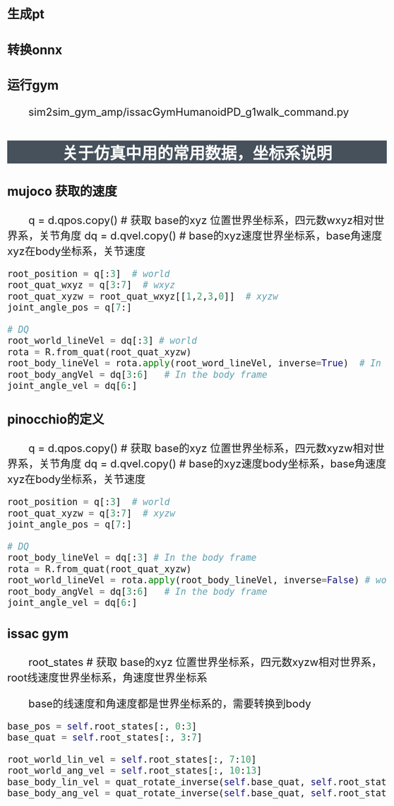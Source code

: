 
### 生成pt
### 转换onnx
### 运行gym
sim2sim_gym_amp/issacGymHumanoidPD_g1walk_command.py


## 关于仿真中用的常用数据，坐标系说明

### mujoco 获取的速度

q = d.qpos.copy() # 获取 base的xyz 位置世界坐标系，四元数wxyz相对世界系，关节角度
dq = d.qvel.copy() # base的xyz速度世界坐标系，base角速度xyz在body坐标系，关节速度

``` python
root_position = q[:3]  # world
root_quat_wxyz = q[3:7]  # wxyz
root_quat_xyzw = root_quat_wxyz[[1,2,3,0]]  # xyzw
joint_angle_pos = q[7:] 

# DQ
root_world_lineVel = dq[:3] # world
rota = R.from_quat(root_quat_xyzw)
root_body_lineVel = rota.apply(root_word_lineVel, inverse=True)  # In the body frame
root_body_angVel = dq[3:6]   # In the body frame
joint_angle_vel = dq[6:] 
```

### pinocchio的定义

q = d.qpos.copy() # 获取 base的xyz 位置世界坐标系，四元数xyzw相对世界系，关节角度
dq = d.qvel.copy() # base的xyz速度body坐标系，base角速度xyz在body坐标系，关节速度

``` python
root_position = q[:3]  # world
root_quat_xyzw = q[3:7]  # xyzw 
joint_angle_pos = q[7:] 

# DQ
root_body_lineVel = dq[:3] # In the body frame
rota = R.from_quat(root_quat_xyzw)
root_world_lineVel = rota.apply(root_body_lineVel, inverse=False) # world
root_body_angVel = dq[3:6]   # In the body frame
joint_angle_vel = dq[6:] 
```

### issac gym

root_states # 获取 base的xyz 位置世界坐标系，四元数xyzw相对世界系，root线速度世界坐标系，角速度世界坐标系

base的线速度和角速度都是世界坐标系的，需要转换到body

``` python
base_pos = self.root_states[:, 0:3]
base_quat = self.root_states[:, 3:7]

root_world_lin_vel = self.root_states[:, 7:10]
root_world_ang_vel = self.root_states[:, 10:13]
base_body_lin_vel = quat_rotate_inverse(self.base_quat, self.root_states[:, 7:10])
base_body_ang_vel = quat_rotate_inverse(self.base_quat, self.root_states[:, 10:13])

```




<style>
 h1,h2 {text-align:center}
 p {text-indent:2em;}
	
body, th, td, .inline-code {
    font-size: 24px;
   }
h2 {
    background-color: #46515c;
    color:white;
}
</style> 
